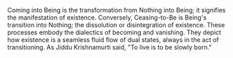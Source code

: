 
Coming into Being is the transformation from Nothing into Being; it signifies the manifestation of existence. Conversely, Ceasing-to-Be is Being's transition into Nothing; the dissolution or disintegration of existence. These processes embody the dialectics of becoming and vanishing. They depict how existence is a seamless fluid flow of dual states, always in the act of transitioning. As Jiddu Krishnamurti said, "To live is to be slowly born."

